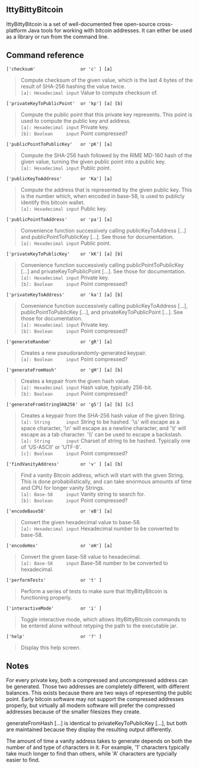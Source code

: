 IttyBittyBitcoin
------------

IttyBittyBitcoin is a set of well-documented free open-source cross-platform Java tools for working with bitcoin addresses. It can either be used as a library or run from the command line.

Command reference
------------

``['checksum'                 or 'c' ] [a]``  
> Compute checksum of the given value, which is the last 4 bytes of the result of SHA-256 hashing the value twice.  
``[a]: Hexadecimal input`` Value to compute checksum of.  

``['privateKeyToPublicPoint'  or 'kp'] [a] [b]``  
> Compute the public point that this private key represents. This point is used to compute the public key and address.  
``[a]: Hexadecimal input`` Private key.  
``[b]: Boolean     input`` Point compressed?  

``['publicPointToPublicKey'   or 'pK'] [a]``  
> Compute the SHA-256 hash followed by the RIME MD-160 hash of the given value, turning the given public point into a public key.  
``[a]: Hexadecimal input`` Public point.  

``['publicKeyToAddress'       or 'Ka'] [a]``  
> Compute the address that is represented by the given public key. This is the number which, when encoded in base-58, is used to publicly identify this bitcoin wallet.  
``[a]: Hexadecimal input`` Public key.  

``['publicPointToAddress'     or 'pa'] [a]``  
> Convenience function successively calling publicKeyToAddress [...] and publicPointToPublicKey [...]. See those for documentation.  
``[a]: Hexadecimal input`` Public point.  

``['privateKeyToPublicKey'    or 'kK'] [a] [b]``  
> Convenience function successively calling publicPointToPublicKey [...] and privateKeyToPublicPoint [...]. See those for documentation.  
``[a]: Hexadecimal input`` Private key.  
``[b]: Boolean     input`` Point compressed?  

``['privateKeyToAddress'      or 'ka'] [a] [b]``  
> Convenience function successively calling publicKeyToAddress [...], publicPointToPublicKey [...], and privateKeyToPublicPoint [...]. See those for documentation.  
``[a]: Hexadecimal input`` Private key.  
``[b]: Boolean     input`` Point compressed?  

``['generateRandom'           or 'gR'] [a]``  
> Creates a new pseudorandomly-generated keypair.  
``[a]: Boolean     input`` Point compressed?  

``['generateFromHash'         or 'gH'] [a] [b]``  
> Creates a keypair from the given hash value.  
``[a]: Hexadecimal input`` Hash value, typically 256-bit.  
``[b]: Boolean     input`` Point compressed?  

``['generateFromStringSHA256' or 'gS'] [a] [b] [c]``  
> Creates a keypair from the SHA-256 hash value of the given String.  
``[a]: String      input`` String to be hashed. '\\s' will escape as a space character, '\\n' will escape as a newline character, and '\\t' will escape as a tab character. '\\\\' can be used to escape a backslash.  
``[a]: String      input`` Charset of string to be hashed. Typically one of 'US-ASCII' or 'UTF-8'.  
``[c]: Boolean     input`` Point compressed?  

``['findVanityAddress'        or 'v' ] [a] [b]``  
> Find a vanity Bitcoin address, which will start with the given String. This is done probabilistically, and can take enormous amounts of time and CPU for longer vanity Strings.  
``[a]: Base-58     input`` Vanity string to search for.  
``[b]: Boolean     input`` Point compressed?  

``['encodeBase58'             or 'eB'] [a]``  
> Convert the given hexadecimal value to base-58.  
``[a]: Hexadecimal input`` Hexadecimal number to be converted to base-58.  

``['encodeHex'                or 'eH'] [a]``  
> Convert the given base-58 value to hexadecimal.  
``[a]: Base-58     input`` Base-58 number to be converted to hexadecimal.  

``['performTests'             or 't' ]``  
> Perform a series of tests to make sure that IttyBittyBitcoin is functioning properly.  

``['interactiveMode'          or 'i' ]``  
> Toggle interactive mode, which allows IttyBittyBitcoin commands to be entered alone without retyping the path to the executable jar.  

``['help'                     or '?' ]``  
> Display this help screen.  

Notes
------------

For every private key, both a compressed and uncompressed address can be generated. Those two addresses are completely different, with different balances. This exists because there are two ways of representing the public point. Early bitcoin software may not support the compressed addresses properly, but virtually all modern software will prefer the compressed addresses because of the smaller filesizes they create.  

generateFromHash [...] is identical to privateKeyToPublicKey [...], but both are maintained because they display the resulting output differently.  

The amount of time a vanity address takes to generate depends on both the number of and type of characters in it. For example, '1' characters typically take much longer to find than others, while 'A' characters are typcially easier to find.  
